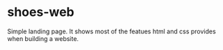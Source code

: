 # shoes-web

Simple landing page.
It shows most of the featues html and css provides when building a website.
